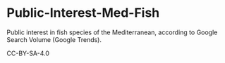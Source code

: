 # Public-Interest-Med-Fish

Public interest in fish species of the Mediterranean, according to Google Search Volume (Google Trends).

CC-BY-SA-4.0
